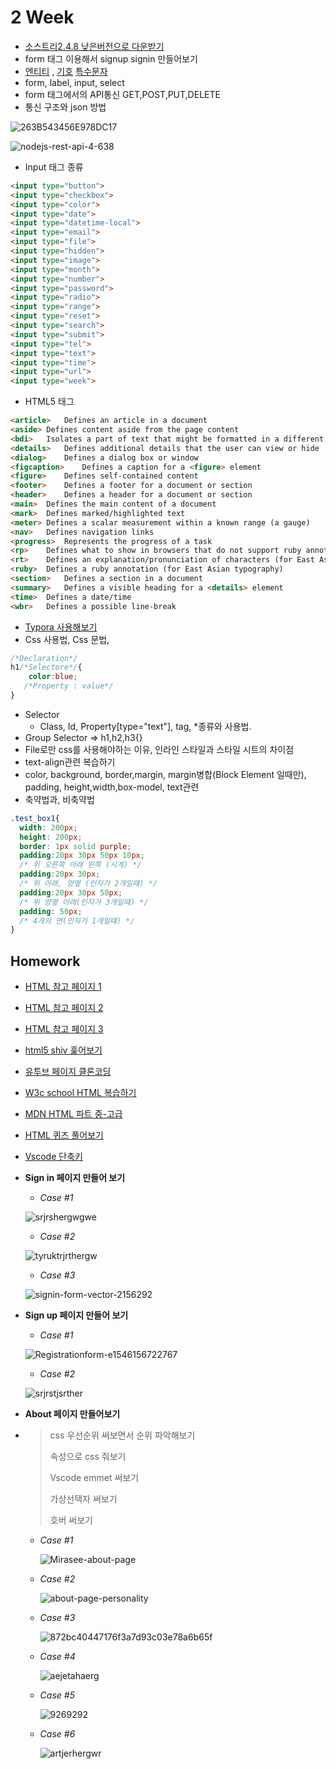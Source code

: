 # 2 Week



+ [소스트리2.4.8 낮은버전으로 다운받기 ](https://www.sourcetreeapp.com/download-archives)
+  form 태그 이용해서 signup signin 만들어보기
+ [엔티티](https://www.w3schools.com/html/html_entities.asp) , [기호](https://www.w3schools.com/html/html_symbols.asp) [특수문자](https://webdir.tistory.com/81)
+ form, label, input, select
+ form 태그에서의 API통신 GET,POST,PUT,DELETE
+ 통신 구조와 json 방법

![263B543456E978DC17](https://user-images.githubusercontent.com/33567964/72198843-9e9b8900-3476-11ea-8d89-4dd2cfa10ab5.png)



![nodejs-rest-api-4-638](https://user-images.githubusercontent.com/33567964/72198846-b6730d00-3476-11ea-8a58-44c55d68d8ee.jpg)

+ Input 태그 종류

```html
<input type="button">
<input type="checkbox">
<input type="color">
<input type="date">
<input type="datetime-local">
<input type="email">
<input type="file">
<input type="hidden">
<input type="image">
<input type="month">
<input type="number">
<input type="password">
<input type="radio">
<input type="range">
<input type="reset">
<input type="search">
<input type="submit">
<input type="tel">
<input type="text">
<input type="time">
<input type="url">
<input type="week">
```



+ HTML5 태그

```html
<article>	Defines an article in a document
<aside>	Defines content aside from the page content
<bdi>	Isolates a part of text that might be formatted in a different directiofrom other text outside it
<details>	Defines additional details that the user can view or hide
<dialog>	Defines a dialog box or window
<figcaption>	Defines a caption for a <figure> element
<figure>	Defines self-contained content
<footer>	Defines a footer for a document or section
<header>	Defines a header for a document or section
<main>	Defines the main content of a document
<mark>	Defines marked/highlighted text
<meter>	Defines a scalar measurement within a known range (a gauge)
<nav>	Defines navigation links
<progress>	Represents the progress of a task
<rp>	Defines what to show in browsers that do not support ruby annotations
<rt>	Defines an explanation/pronunciation of characters (for East Asian typography)
<ruby>	Defines a ruby annotation (for East Asian typography)
<section>	Defines a section in a document
<summary>	Defines a visible heading for a <details> element
<time>	Defines a date/time
<wbr>	Defines a possible line-break
```



+ [Typora 사용해보기](http://support.typora.io/Markdown-Reference/#block-elements)
+ Css 사용법,  Css 문법,

```css
/*Declaration*/
h1/*Selectore*/{
    color:blue;
   /*Property : value*/
}
```

+ Selector
  + Class, Id, Property[type="text"], tag, *종류와 사용법.
+ Group Selector => h1,h2,h3{}
+ File로만 css를 사용해야하는 이유, 인라인 스타일과 스타일 시트의 차이점
+ text-align관련 복습하기
+ color, background, border,margin, margin병합(Block Element 일때만), padding, height,width,box-model, text관련 
+ 축약법과, 비축약법 

```css
.test_box1{
  width: 200px;
  height: 200px;
  border: 1px solid purple;
  padding:20px 30px 50px 10px;
  /* 위 오른쪽 아래 왼쪽 (시계) */
  padding:20px 30px;
  /* 위 아래, 양옆 (인자가 2개일떄) */
  padding:20px 30px 50px;
  /* 위 양옆 아래(인자가 3개일떄) */
  padding: 50px;
  /* 4개의 면(인자가 1개일떄) */
}
```





## Homework

+ [HTML 참고 페이지 1](http://webberstudy.com/html-css/html-1/basic-knowledge/)
+ [HTML 참고 페이지 2](http://webberstudy.com/html-css/html-2/web-standard/)
+ [HTML 참고 페이지 3](http://webberstudy.com/html-css/html-3/meta-elements/)

+ [html5 shiv 훑어보기](https://webdir.tistory.com/81)
+ [유투브 페이지 클론코딩](https://www.youtube.com/?gl=KR)
+ [W3c school HTML 복습하기](https://www.w3schools.com/html/default.asp)
+ [MDN HTML 파트 중-고급](https://developer.mozilla.org/ko/docs/Web/HTML)
+ [HTML 퀴즈 풀어보기](https://www.w3schools.com/html/html_quiz.asp)
+ [Vscode 단축키](https://demun.github.io/vscode-tutorial/shortcuts/)



+ **Sign in 페이지 만들어 보기**

  + *Case #1*

  ![srjrshergwgwe](https://user-images.githubusercontent.com/33567964/72198807-187f4280-3476-11ea-9d99-f9f402036563.png)

  

  + *Case #2*

  ![tyruktrjrthergw](https://user-images.githubusercontent.com/33567964/72198811-259c3180-3476-11ea-86fd-077a9e96ea4b.png)

  

  + *Case #3*

  ![signin-form-vector-2156292](https://user-images.githubusercontent.com/33567964/72198814-2c2aa900-3476-11ea-9ecf-b97a455baa75.jpg)

  

+ **Sign up 페이지 만들어 보기**

  + *Case #1*

  ![Registrationform-e1546156722767](https://user-images.githubusercontent.com/33567964/72198819-3cdb1f00-3476-11ea-8e37-7c6f8f158cf6.jpg)

  + *Case #2*

  ![srjrstjsrther](https://user-images.githubusercontent.com/33567964/72198820-41073c80-3476-11ea-962c-d47f9be99a8d.png)









+ **About 페이지 만들어보기**

+ > css 우선순위 써보면서 순위 파악해보기
  >
  > 속성으로 css 줘보기
  >
  > Vscode emmet 써보기
  >
  > 가상선택자 써보기 
  >
  > 호버 써보기

  + *Case #1*

    ![Mirasee-about-page](https://user-images.githubusercontent.com/33567964/72214531-657f1980-3547-11ea-9c63-e768b7aa5fcc.png)

    

  + *Case #2*

    ![about-page-personality](https://user-images.githubusercontent.com/33567964/72214534-6d3ebe00-3547-11ea-80f4-65fb07fe06e5.png)

  + *Case #3*

    ![872bc40447176f3a7d93c03e78a6b65f](https://user-images.githubusercontent.com/33567964/72214537-7760bc80-3547-11ea-8b9a-f56d6ff3dee8.jpg)

  + *Case #4*

    ![aejetahaerg](https://user-images.githubusercontent.com/33567964/72214538-7f206100-3547-11ea-83a4-6ebf4354ccb9.png)

    

  + *Case #5*

    ![9269292](https://user-images.githubusercontent.com/33567964/72214542-8cd5e680-3547-11ea-84d7-6fe476d13d33.png)

  + *Case #6*

    ![artjerhergwr](https://user-images.githubusercontent.com/33567964/72214543-93645e00-3547-11ea-896f-78844645a914.png)

    

